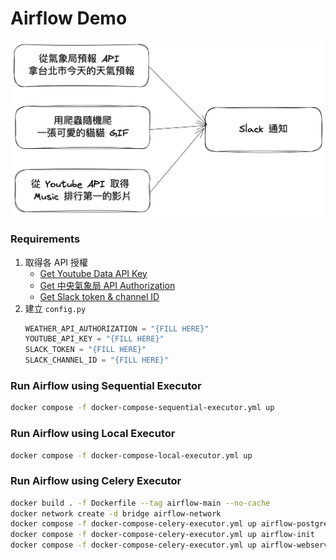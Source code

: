 # Airflow Demo

![workflow](./img/workflow.png)

### Requirements
1. 取得各 API 授權
    * [Get Youtube Data API Key](https://hackmd.io/@c36ICNyhQE6-iTXKxoIocg/S1eYdtA1P#%E5%8F%96%E5%BE%97-Youtube-API_KEY)
    * [Get 中央氣象局 API Authorization](https://ithelp.ithome.com.tw/articles/10243411)
    * [Get Slack token & channel ID](https://blog.crazyfan.net/posts/2017/04/08/slack_incoming_webhooks/)
2. 建立 `config.py`
    ```python
    WEATHER_API_AUTHORIZATION = "{FILL HERE}"
    YOUTUBE_API_KEY = "{FILL HERE}"
    SLACK_TOKEN = "{FILL HERE}"
    SLACK_CHANNEL_ID = "{FILL HERE}"
    ```

### Run Airflow using Sequential Executor
```bash
docker compose -f docker-compose-sequential-executor.yml up
```

### Run Airflow using Local Executor
```bash
docker compose -f docker-compose-local-executor.yml up
```

### Run Airflow using Celery Executor
```bash
docker build . -f Dockerfile --tag airflow-main --no-cache
docker network create -d bridge airflow-network
docker compose -f docker-compose-celery-executor.yml up airflow-postgres airflow-redis
docker compose -f docker-compose-celery-executor.yml up airflow-init
docker compose -f docker-compose-celery-executor.yml up airflow-webserver airflow-scheduler airflow-worker-1 airflow-worker-2 airflow-worker-3
```